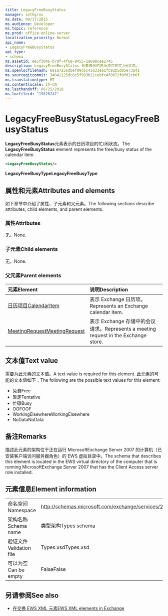 ```yaml
---
title: LegacyFreeBusyStatus
manager: sethgros
ms.date: 09/17/2015
ms.audience: Developer
ms.topic: reference
ms.prod: office-online-server
localization_priority: Normal
api_name:
- LegacyFreeBusyStatus
api_type:
- schema
ms.assetid: ee5f3046-b79f-4f68-9455-1a688cee2745
description: LegacyFreeBusyStatus 元素表示的日历项目的忙/闲状态。
ms.openlocfilehash: 681d7256dbef09c6c43d33ea1fc92b5d05e73a41
ms.sourcegitcommit: 34041125dc8c5f993b21cebfc4f8b72f0fd2cb6f
ms.translationtype: MT
ms.contentlocale: zh-CN
ms.lasthandoff: 06/25/2018
ms.locfileid: "19826247"
---
```

# <a name="legacyfreebusystatus"></a><span data-ttu-id="0f110-103">LegacyFreeBusyStatus</span><span class="sxs-lookup"><span data-stu-id="0f110-103">LegacyFreeBusyStatus</span></span>

<span data-ttu-id="0f110-104">**LegacyFreeBusyStatus**元素表示的日历项目的忙/闲状态。</span><span class="sxs-lookup"><span data-stu-id="0f110-104">The **LegacyFreeBusyStatus** element represents the free/busy status of the calendar item.</span></span> 
  
```xml
<LegacyFreeBusyStatus/>
```

<span data-ttu-id="0f110-105">**LegacyFreeBusyType**</span><span class="sxs-lookup"><span data-stu-id="0f110-105">**LegacyFreeBusyType**</span></span>

## <a name="attributes-and-elements"></a><span data-ttu-id="0f110-106">属性和元素</span><span class="sxs-lookup"><span data-stu-id="0f110-106">Attributes and elements</span></span>

<span data-ttu-id="0f110-107">如下章节中介绍了属性、子元素和父元素。</span><span class="sxs-lookup"><span data-stu-id="0f110-107">The following sections describe attributes, child elements, and parent elements.</span></span>
  
### <a name="attributes"></a><span data-ttu-id="0f110-108">属性</span><span class="sxs-lookup"><span data-stu-id="0f110-108">Attributes</span></span>

<span data-ttu-id="0f110-109">无。</span><span class="sxs-lookup"><span data-stu-id="0f110-109">None.</span></span>
  
### <a name="child-elements"></a><span data-ttu-id="0f110-110">子元素</span><span class="sxs-lookup"><span data-stu-id="0f110-110">Child elements</span></span>

<span data-ttu-id="0f110-111">无。</span><span class="sxs-lookup"><span data-stu-id="0f110-111">None.</span></span>
  
### <a name="parent-elements"></a><span data-ttu-id="0f110-112">父元素</span><span class="sxs-lookup"><span data-stu-id="0f110-112">Parent elements</span></span>

|<span data-ttu-id="0f110-113">**元素**</span><span class="sxs-lookup"><span data-stu-id="0f110-113">**Element**</span></span>|<span data-ttu-id="0f110-114">**说明**</span><span class="sxs-lookup"><span data-stu-id="0f110-114">**Description**</span></span>|
|:-----|:-----|
|[<span data-ttu-id="0f110-115">日历项目</span><span class="sxs-lookup"><span data-stu-id="0f110-115">CalendarItem</span></span>](calendaritem.md) <br/> |<span data-ttu-id="0f110-116">表示 Exchange 日历项。</span><span class="sxs-lookup"><span data-stu-id="0f110-116">Represents an Exchange calendar item.</span></span>  <br/> |
|[<span data-ttu-id="0f110-117">MeetingRequest</span><span class="sxs-lookup"><span data-stu-id="0f110-117">MeetingRequest</span></span>](meetingrequest.md) <br/> |<span data-ttu-id="0f110-118">表示 Exchange 存储中的会议请求。</span><span class="sxs-lookup"><span data-stu-id="0f110-118">Represents a meeting request in the Exchange store.</span></span>  <br/> |
   
## <a name="text-value"></a><span data-ttu-id="0f110-119">文本值</span><span class="sxs-lookup"><span data-stu-id="0f110-119">Text value</span></span>

<span data-ttu-id="0f110-120">需要为此元素的文本值。</span><span class="sxs-lookup"><span data-stu-id="0f110-120">A text value is required for this element.</span></span> <span data-ttu-id="0f110-121">此元素的可能的文本值如下：</span><span class="sxs-lookup"><span data-stu-id="0f110-121">The following are the possible text values for this element:</span></span>
  
- <span data-ttu-id="0f110-122">免费</span><span class="sxs-lookup"><span data-stu-id="0f110-122">Free</span></span> 
- <span data-ttu-id="0f110-123">暂定</span><span class="sxs-lookup"><span data-stu-id="0f110-123">Tentative</span></span>
- <span data-ttu-id="0f110-124">忙碌</span><span class="sxs-lookup"><span data-stu-id="0f110-124">Busy</span></span>
- <span data-ttu-id="0f110-125">OOF</span><span class="sxs-lookup"><span data-stu-id="0f110-125">OOF</span></span>
- <span data-ttu-id="0f110-126">WorkingElsewhere</span><span class="sxs-lookup"><span data-stu-id="0f110-126">WorkingElsewhere</span></span>
- <span data-ttu-id="0f110-127">NoData</span><span class="sxs-lookup"><span data-stu-id="0f110-127">NoData</span></span>
    
## <a name="remarks"></a><span data-ttu-id="0f110-128">备注</span><span class="sxs-lookup"><span data-stu-id="0f110-128">Remarks</span></span>

<span data-ttu-id="0f110-129">描述此元素的架构位于正在运行 MicrosoftExchange Server 2007 的计算机（已安装客户端访问服务器角色）的 EWS 虚拟目录中。</span><span class="sxs-lookup"><span data-stu-id="0f110-129">The schema that describes this element is located in the EWS virtual directory of the computer that is running MicrosoftExchange Server 2007 that has the Client Access server role installed.</span></span>
  
## <a name="element-information"></a><span data-ttu-id="0f110-130">元素信息</span><span class="sxs-lookup"><span data-stu-id="0f110-130">Element information</span></span>

|||
|:-----|:-----|
|<span data-ttu-id="0f110-131">命名空间</span><span class="sxs-lookup"><span data-stu-id="0f110-131">Namespace</span></span>  <br/> |http://schemas.microsoft.com/exchange/services/2006/types  <br/> |
|<span data-ttu-id="0f110-132">架构名称</span><span class="sxs-lookup"><span data-stu-id="0f110-132">Schema name</span></span>  <br/> |<span data-ttu-id="0f110-133">类型架构</span><span class="sxs-lookup"><span data-stu-id="0f110-133">Types schema</span></span>  <br/> |
|<span data-ttu-id="0f110-134">验证文件</span><span class="sxs-lookup"><span data-stu-id="0f110-134">Validation file</span></span>  <br/> |<span data-ttu-id="0f110-135">Types.xsd</span><span class="sxs-lookup"><span data-stu-id="0f110-135">Types.xsd</span></span>  <br/> |
|<span data-ttu-id="0f110-136">可以为空</span><span class="sxs-lookup"><span data-stu-id="0f110-136">Can be empty</span></span>  <br/> |<span data-ttu-id="0f110-137">False</span><span class="sxs-lookup"><span data-stu-id="0f110-137">False</span></span>  <br/> |
   
## <a name="see-also"></a><span data-ttu-id="0f110-138">另请参阅</span><span class="sxs-lookup"><span data-stu-id="0f110-138">See also</span></span>

- [<span data-ttu-id="0f110-139">在交换 EWS XML 元素</span><span class="sxs-lookup"><span data-stu-id="0f110-139">EWS XML elements in Exchange</span></span>](ews-xml-elements-in-exchange.md)

